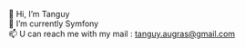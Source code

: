 👋 Hi, I’m Tanguy <br>
🌱 I’m currently Symfony <br>
📫 U can reach me with my mail : tanguy.augras@gmail.com

